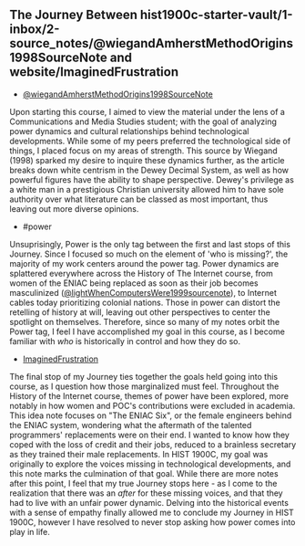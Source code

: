 
## The Journey Between hist1900c-starter-vault/1-inbox/2-source_notes/@wiegandAmherstMethodOrigins1998SourceNote and website/ImaginedFrustration

- [@wiegandAmherstMethodOrigins1998SourceNote](@wiegandAmherstMethodOrigins1998SourceNote.md)

Upon starting this course, I aimed to view the material under the lens of a Communications and Media Studies student; with the goal of analyzing power dynamics and cultural relationships behind technological developments. While some of my peers preferred the technological side of things, I placed focus on my areas of strength. This source by Wiegand (1998) sparked my desire to inquire these dynamics further, as the article breaks down white centrism in the Dewey Decimal System, as well as how powerful figures have the ability to shape perspective. Dewey's privilege as a white man in a prestigious Christian university allowed him to have sole authority over what literature can be classed as most important, thus leaving out more diverse opinions. 

- #power

Unsuprisingly, Power is the only tag between the first and last stops of this Journey. Since I focused so much on the element of 'who is missing?', the majority of my work centers around the power tag. Power dynamics are splattered everywhere across the History of The Internet course, from women of the ENIAC being replaced as soon as their job becomes masculinized ([@lightWhenComputersWere1999sourcenote](@lightWhenComputersWere1999sourcenote.md)), to Internet cables today prioritizing colonial nations. Those in power can distort the retelling of history at will, leaving out other perspectives to center the spotlight on themselves. Therefore, since so many of my notes orbit the Power tag, I feel I have accomplished my goal in this course, as I become familiar with *who* is historically in control and how they do so. 

- [ImaginedFrustration](ImaginedFrustration.md)

The final stop of my Journey ties together the goals held going into this course, as I question how those marginalized must feel. Throughout the History of the Internet course, themes of power have been explored, more notably in how women and POC's contributions were excluded in academia. This idea note focuses on "The ENIAC Six", or the female engineers behind the ENIAC system, wondering what the aftermath of the talented programmers' replacements were on their end. I wanted to know how they coped with the loss of credit and their jobs, reduced to a brainless secretary as they trained their male replacements. In HIST 1900C, my goal was originally to explore the voices missing in technological developments, and this note marks the culmination of that goal. While there are more notes after this point, I feel that my true Journey stops here - as I come to the realization that there was an *after* for these missing voices, and that they had to live with an unfair power dynamic. Delving into the historical events with a sense of empathy finally allowed me to conclude my Journey in HIST 1900C, however I have resolved to never stop asking how power comes into play in life. 